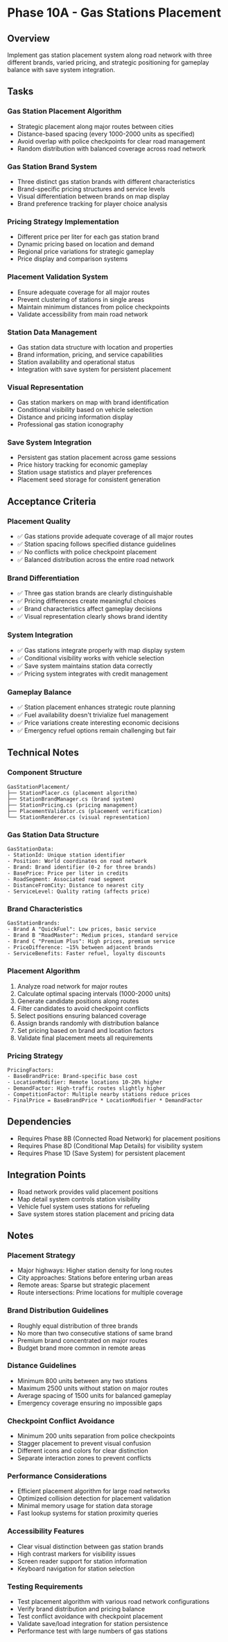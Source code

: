 # Phase 10A - Gas Stations Placement

## Overview
Implement gas station placement system along road network with three different brands, varied pricing, and strategic positioning for gameplay balance with save system integration.

## Tasks

### Gas Station Placement Algorithm
- Strategic placement along major routes between cities
- Distance-based spacing (every 1000-2000 units as specified)
- Avoid overlap with police checkpoints for clear road management
- Random distribution with balanced coverage across road network

### Gas Station Brand System
- Three distinct gas station brands with different characteristics
- Brand-specific pricing structures and service levels
- Visual differentiation between brands on map display
- Brand preference tracking for player choice analysis

### Pricing Strategy Implementation
- Different price per liter for each gas station brand
- Dynamic pricing based on location and demand
- Regional price variations for strategic gameplay
- Price display and comparison systems

### Placement Validation System
- Ensure adequate coverage for all major routes
- Prevent clustering of stations in single areas
- Maintain minimum distances from police checkpoints
- Validate accessibility from main road network

### Station Data Management
- Gas station data structure with location and properties
- Brand information, pricing, and service capabilities
- Station availability and operational status
- Integration with save system for persistent placement

### Visual Representation
- Gas station markers on map with brand identification
- Conditional visibility based on vehicle selection
- Distance and pricing information display
- Professional gas station iconography

### Save System Integration
- Persistent gas station placement across game sessions
- Price history tracking for economic gameplay
- Station usage statistics and player preferences
- Placement seed storage for consistent generation

## Acceptance Criteria

### Placement Quality
- ✅ Gas stations provide adequate coverage of all major routes
- ✅ Station spacing follows specified distance guidelines
- ✅ No conflicts with police checkpoint placement
- ✅ Balanced distribution across the entire road network

### Brand Differentiation
- ✅ Three gas station brands are clearly distinguishable
- ✅ Pricing differences create meaningful choices
- ✅ Brand characteristics affect gameplay decisions
- ✅ Visual representation clearly shows brand identity

### System Integration
- ✅ Gas stations integrate properly with map display system
- ✅ Conditional visibility works with vehicle selection
- ✅ Save system maintains station data correctly
- ✅ Pricing system integrates with credit management

### Gameplay Balance
- ✅ Station placement enhances strategic route planning
- ✅ Fuel availability doesn't trivialize fuel management
- ✅ Price variations create interesting economic decisions
- ✅ Emergency refuel options remain challenging but fair

## Technical Notes

### Component Structure
```
GasStationPlacement/
├── StationPlacer.cs (placement algorithm)
├── StationBrandManager.cs (brand system)
├── StationPricing.cs (pricing management)
├── PlacementValidator.cs (placement verification)
└── StationRenderer.cs (visual representation)
```

### Gas Station Data Structure
```
GasStationData:
- StationId: Unique station identifier
- Position: World coordinates on road network
- Brand: Brand identifier (0-2 for three brands)
- BasePrice: Price per liter in credits
- RoadSegment: Associated road segment
- DistanceFromCity: Distance to nearest city
- ServiceLevel: Quality rating (affects price)
```

### Brand Characteristics
```
GasStationBrands:
- Brand A "QuickFuel": Low prices, basic service
- Brand B "RoadMaster": Medium prices, standard service  
- Brand C "Premium Plus": High prices, premium service
- PriceDifference: ~15% between adjacent brands
- ServiceBenefits: Faster refuel, loyalty discounts
```

### Placement Algorithm
1. Analyze road network for major routes
2. Calculate optimal spacing intervals (1000-2000 units)
3. Generate candidate positions along routes
4. Filter candidates to avoid checkpoint conflicts
5. Select positions ensuring balanced coverage
6. Assign brands randomly with distribution balance
7. Set pricing based on brand and location factors
8. Validate final placement meets all requirements

### Pricing Strategy
```
PricingFactors:
- BaseBrandPrice: Brand-specific base cost
- LocationModifier: Remote locations 10-20% higher
- DemandFactor: High-traffic routes slightly higher
- CompetitionFactor: Multiple nearby stations reduce prices
- FinalPrice = BaseBrandPrice * LocationModifier * DemandFactor
```

## Dependencies
- Requires Phase 8B (Connected Road Network) for placement positions
- Requires Phase 8D (Conditional Map Details) for visibility system
- Requires Phase 1D (Save System) for persistent placement

## Integration Points
- Road network provides valid placement positions
- Map detail system controls station visibility
- Vehicle fuel system uses stations for refueling
- Save system stores station placement and pricing data

## Notes

### Placement Strategy
- Major highways: Higher station density for long routes
- City approaches: Stations before entering urban areas
- Remote areas: Sparse but strategic placement
- Route intersections: Prime locations for multiple coverage

### Brand Distribution Guidelines
- Roughly equal distribution of three brands
- No more than two consecutive stations of same brand
- Premium brand concentrated on major routes
- Budget brand more common in remote areas

### Distance Guidelines
- Minimum 800 units between any two stations
- Maximum 2500 units without station on major routes
- Average spacing of 1500 units for balanced gameplay
- Emergency coverage ensuring no impossible gaps

### Checkpoint Conflict Avoidance
- Minimum 200 units separation from police checkpoints
- Stagger placement to prevent visual confusion
- Different icons and colors for clear distinction
- Separate interaction zones to prevent conflicts

### Performance Considerations
- Efficient placement algorithm for large road networks
- Optimized collision detection for placement validation
- Minimal memory usage for station data storage
- Fast lookup systems for station proximity queries

### Accessibility Features
- Clear visual distinction between gas station brands
- High contrast markers for visibility issues
- Screen reader support for station information
- Keyboard navigation for station selection

### Testing Requirements
- Test placement algorithm with various road network configurations
- Verify brand distribution and pricing balance
- Test conflict avoidance with checkpoint placement
- Validate save/load integration for station persistence
- Performance test with large numbers of gas stations